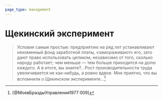 ```yaml
---
page_type: management
---
```

# Щекинский эксперимент

> Условия самые простые: предприятию на ряд лет устанавливают неизменный фонд заработной платы, «замораживают» его, зато дают право использовать целиком, независимо от того, сколько народу работает; чем меньше — тем больше приходится на долю каждого. А в итоге, вы знаете?.. Рост производительности труда увеличивается не как-нибудь, а ровно вдвое. Мне приятно, что вы вспомнили о Щекинском эксперименте…[^1]

[^1]:  [@МоевБраздыУправления1977 009]